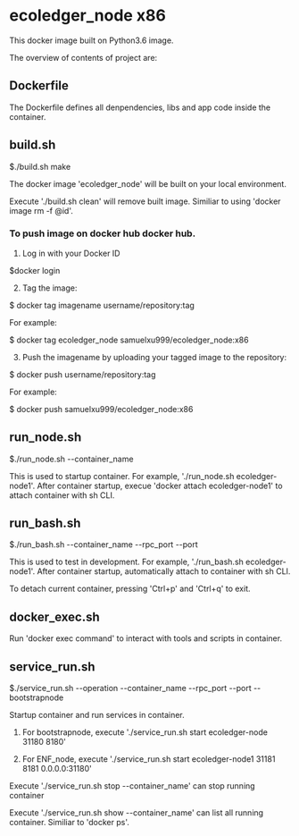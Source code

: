 # ecoledger_node x86
This docker image built on Python3.6 image.

The overview of contents of project are:

## Dockerfile
The Dockerfile defines all denpendencies, libs and app code inside the container.


## build.sh
$./build.sh make

The docker image 'ecoledger_node' will be built on your local environment.

Execute './build.sh clean' will remove built image. Similiar to using 'docker image rm -f @id'.

### To push image on docker hub docker hub.

1) Log in with your Docker ID

$docker login

2) Tag the image: 

$ docker tag imagename username/repository:tag

For example:

$ docker tag ecoledger_node samuelxu999/ecoledger_node:x86

3) Push the imagename by uploading your tagged image to the repository:

$ docker push username/repository:tag

For example:

$ docker push samuelxu999/ecoledger_node:x86

## run_node.sh

$./run_node.sh --container_name

This is used to startup container. For example, './run_node.sh ecoledger-node1'. After container startup, execue 'docker attach ecoledger-node1' to attach container with sh CLI.

## run_bash.sh

$./run_bash.sh --container_name --rpc_port --port

This is used to test in development. For example, './run_bash.sh ecoledger-node1'. After container startup, automatically attach to container with sh CLI.

To detach current container, pressing 'Ctrl+p' and 'Ctrl+q' to exit.

## docker_exec.sh

Run 'docker exec command' to interact with tools and scripts in container.

## service_run.sh

$./service_run.sh --operation --container_name --rpc_port --port --bootstrapnode

Startup container and run services in container. 

1) For bootstrapnode, execute './service_run.sh start ecoledger-node 31180 8180'

2) For ENF_node, execute './service_run.sh start ecoledger-node1 31181 8181 0.0.0.0:31180'

Execute './service_run.sh stop --container_name' can stop running container

Execute './service_run.sh show --container_name' can list all running container. Similiar to 'docker ps'.
